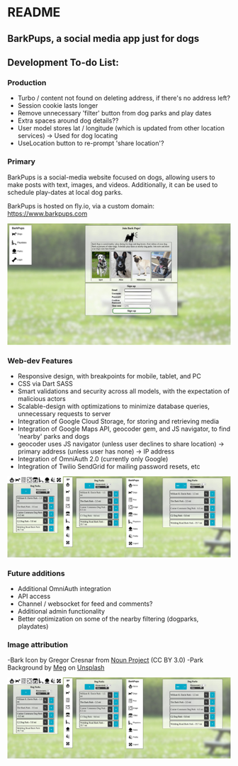 # README

## BarkPups, a social media app just for dogs

## Development To-do List:

### Production
* Turbo / content not found on deleting address, if there's no address left?
* Session cookie lasts longer
* Remove unnecessary 'filter' button from dog parks and play dates
* Extra spaces around dog details??
* User model stores lat / longitude (which is updated from other location services) -> Used for dog locating
* UseLocation button to re-prompt 'share location'?

### Primary
BarkPups is a social-media website focused on dogs, allowing users to make posts with text, images, and videos. Additionally, it can be used to schedule play-dates at local dog parks.

BarkPups is hosted on fly.io, via a custom domain: https://www.barkpups.com

![Screenshot of Sign-up](https://github.com/Xenrathe/Rails-bark_book/blob/main/GitIntro.jpg?raw=true)

### Web-dev Features
* Responsive design, with breakpoints for mobile, tablet, and PC
* CSS via Dart SASS
* Smart validations and security across all models, with the expectation of malicious actors
* Scalable-design with optimizations to minimize database queries, unnecessary requests to server
* Integration of Google Cloud Storage, for storing and retrieving media
* Integration of Google Maps API, geocoder gem, and JS navigator, to find 'nearby' parks and dogs
* geocoder uses JS navigator (unless user declines to share location) -> primary address (unless user has none) -> IP address
* Integration of OmniAuth 2.0 (currently only Google)
* Integration of Twilio SendGrid for mailing password resets, etc
  
![Screenshot of responsive design](https://github.com/Xenrathe/Rails-bark_book/blob/main/GitResponsive.jpg?raw=true)

### Future additions
* Additional OmniAuth integration
* API access
* Channel / websocket for feed and comments?
* Additional admin functionality
* Better optimization on some of the nearby filtering (dogparks, playdates)

### Image attribution
-Bark Icon by Gregor Cresnar from <a href="https://thenounproject.com/browse/icons/term/bark/" target="_blank" title="bark Icons">Noun Project</a> (CC BY 3.0)
-Park Background by <a href="https://unsplash.com/@megindoors?utm_content=creditCopyText&utm_medium=referral&utm_source=unsplash">Meg</a> on <a href="https://unsplash.com/photos/a-picnic-table-in-the-middle-of-a-field-of-flowers-3hyfMlJJ8rU?utm_content=creditCopyText&utm_medium=referral&utm_source=unsplash">Unsplash</a>
  

![Screenshot of a Dog Feed](https://github.com/Xenrathe/Rails-bark_book/blob/main/GitResponsive.jpg?raw=true)